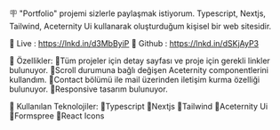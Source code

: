 🪧 "Portfolio" projemi sizlerle paylaşmak istiyorum. Typescript, Nextjs, Tailwind, Aceternity Ui kullanarak oluşturduğum kişisel bir web sitesidir. 

 🔗 Live : https://lnkd.in/d3MbByiP
 🔗 Github : https://lnkd.in/dSKjAyP3


 🔎 Özellikler:
 🔹Tüm projeler için detay sayfası ve proje için gerekli linkler bulunuyor.
 🔹Scroll durumuna bağlı değişen Aceternity componentlerini kullandım.
 🔹Contact bölümü ile mail üzerinden iletişim kurma özelliği bulunuyor.
 🔹Responsive tasarım bulunuyor.
 

📱 Kullanılan Teknolojiler:
 🔸Typescript
 🔸Nextjs
 🔸Tailwind
 🔸Aceternity Ui
 🔸Formspree
 🔸React Icons
